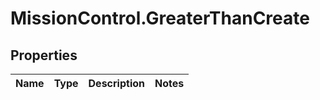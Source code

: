 # MissionControl.GreaterThanCreate

## Properties
Name | Type | Description | Notes
------------ | ------------- | ------------- | -------------
